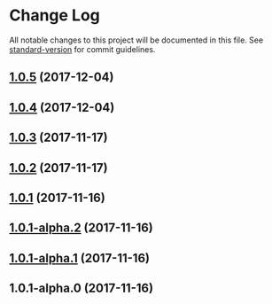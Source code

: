 # Change Log

All notable changes to this project will be documented in this file. See [standard-version](https://github.com/conventional-changelog/standard-version) for commit guidelines.

<a name="1.0.5"></a>
## [1.0.5](https://github.com/jrainlau/rhyke/compare/v1.0.4...v1.0.5) (2017-12-04)



<a name="1.0.4"></a>
## [1.0.4](https://github.com/jrainlau/rhyke/compare/v1.0.3...v1.0.4) (2017-12-04)



<a name="1.0.3"></a>
## [1.0.3](https://github.com/jrainlau/rhyke/compare/v1.0.2...v1.0.3) (2017-11-17)



<a name="1.0.2"></a>
## [1.0.2](https://github.com/jrainlau/rhyke/compare/v1.0.1...v1.0.2) (2017-11-17)



<a name="1.0.1"></a>
## [1.0.1](https://github.com/jrainlau/rhyke/compare/v1.0.1-alpha.2...v1.0.1) (2017-11-16)



<a name="1.0.1-alpha.2"></a>
## [1.0.1-alpha.2](https://github.com/jrainlau/rhyke/compare/v1.0.1-alpha.1...v1.0.1-alpha.2) (2017-11-16)



<a name="1.0.1-alpha.1"></a>
## [1.0.1-alpha.1](https://github.com/jrainlau/rhyke/compare/v1.0.1-alpha.0...v1.0.1-alpha.1) (2017-11-16)



<a name="1.0.1-alpha.0"></a>
## 1.0.1-alpha.0 (2017-11-16)
